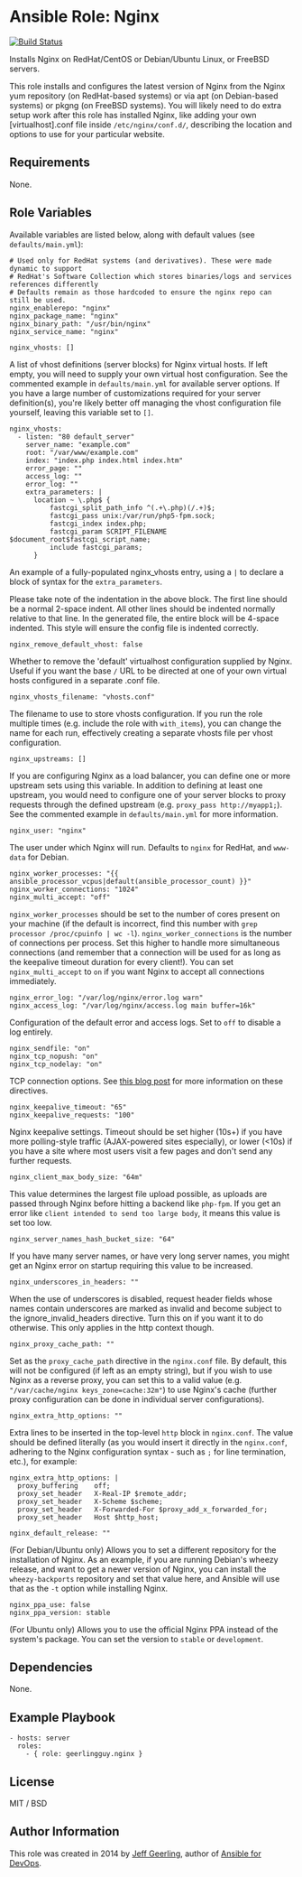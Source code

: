 # Ansible Role: Nginx

[![Build Status](https://travis-ci.org/frogasia/ansible-role-nginx.svg?branch=master)](https://travis-ci.org/frogasia/ansible-role-nginx)

Installs Nginx on RedHat/CentOS or Debian/Ubuntu Linux, or FreeBSD servers.

This role installs and configures the latest version of Nginx from the Nginx yum repository (on RedHat-based systems) or via apt (on Debian-based systems) or pkgng (on FreeBSD systems). You will likely need to do extra setup work after this role has installed Nginx, like adding your own [virtualhost].conf file inside `/etc/nginx/conf.d/`, describing the location and options to use for your particular website.

## Requirements

None.

## Role Variables

Available variables are listed below, along with default values (see `defaults/main.yml`):

    # Used only for RedHat systems (and derivatives). These were made dynamic to support 
    # RedHat's Software Collection which stores binaries/logs and services references differently
    # Defaults remain as those hardcoded to ensure the nginx repo can still be used.
    nginx_enablerepo: "nginx"
    nginx_package_name: "nginx"
    nginx_binary_path: "/usr/bin/nginx"
    nginx_service_name: "nginx"

    nginx_vhosts: []

A list of vhost definitions (server blocks) for Nginx virtual hosts. If left empty, you will need to supply your own virtual host configuration. See the commented example in `defaults/main.yml` for available server options. If you have a large number of customizations required for your server definition(s), you're likely better off managing the vhost configuration file yourself, leaving this variable set to `[]`.

    nginx_vhosts:
      - listen: "80 default_server"
        server_name: "example.com"
        root: "/var/www/example.com"
        index: "index.php index.html index.htm"
        error_page: ""
        access_log: ""
        error_log: ""
        extra_parameters: |
          location ~ \.php$ {
              fastcgi_split_path_info ^(.+\.php)(/.+)$;
              fastcgi_pass unix:/var/run/php5-fpm.sock;
              fastcgi_index index.php;
              fastcgi_param SCRIPT_FILENAME $document_root$fastcgi_script_name;
              include fastcgi_params;
          }

An example of a fully-populated nginx_vhosts entry, using a `|` to declare a block of syntax for the `extra_parameters`.

Please take note of the indentation in the above block. The first line should be a normal 2-space indent. All other lines should be indented normally relative to that line. In the generated file, the entire block will be 4-space indented. This style will ensure the config file is indented correctly.

    nginx_remove_default_vhost: false

Whether to remove the 'default' virtualhost configuration supplied by Nginx. Useful if you want the base `/` URL to be directed at one of your own virtual hosts configured in a separate .conf file.

    nginx_vhosts_filename: "vhosts.conf"

The filename to use to store vhosts configuration. If you run the role multiple times (e.g. include the role with `with_items`), you can change the name for each run, effectively creating a separate vhosts file per vhost configuration.

    nginx_upstreams: []

If you are configuring Nginx as a load balancer, you can define one or more upstream sets using this variable. In addition to defining at least one upstream, you would need to configure one of your server blocks to proxy requests through the defined upstream (e.g. `proxy_pass http://myapp1;`). See the commented example in `defaults/main.yml` for more information.

    nginx_user: "nginx"

The user under which Nginx will run. Defaults to `nginx` for RedHat, and `www-data` for Debian.

    nginx_worker_processes: "{{ ansible_processor_vcpus|default(ansible_processor_count) }}"
    nginx_worker_connections: "1024"
    nginx_multi_accept: "off"

`nginx_worker_processes` should be set to the number of cores present on your machine (if the default is incorrect, find this number with `grep processor /proc/cpuinfo | wc -l`). `nginx_worker_connections` is the number of connections per process. Set this higher to handle more simultaneous connections (and remember that a connection will be used for as long as the keepalive timeout duration for every client!). You can set `nginx_multi_accept` to `on` if you want Nginx to accept all connections immediately.

    nginx_error_log: "/var/log/nginx/error.log warn"
    nginx_access_log: "/var/log/nginx/access.log main buffer=16k"

Configuration of the default error and access logs. Set to `off` to disable a log entirely.

    nginx_sendfile: "on"
    nginx_tcp_nopush: "on"
    nginx_tcp_nodelay: "on"

TCP connection options. See [this blog post](https://t37.net/nginx-optimization-understanding-sendfile-tcp_nodelay-and-tcp_nopush.html) for more information on these directives.

    nginx_keepalive_timeout: "65"
    nginx_keepalive_requests: "100"

Nginx keepalive settings. Timeout should be set higher (10s+) if you have more polling-style traffic (AJAX-powered sites especially), or lower (<10s) if you have a site where most users visit a few pages and don't send any further requests.

    nginx_client_max_body_size: "64m"

This value determines the largest file upload possible, as uploads are passed through Nginx before hitting a backend like `php-fpm`. If you get an error like `client intended to send too large body`, it means this value is set too low.

    nginx_server_names_hash_bucket_size: "64"

If you have many server names, or have very long server names, you might get an Nginx error on startup requiring this value to be increased.

    nginx_underscores_in_headers: ""

When the use of underscores is disabled, request header fields whose names contain underscores are marked as invalid and become subject to the ignore_invalid_headers directive. Turn this on if you want it to do otherwise. This only applies in the http context though.

    nginx_proxy_cache_path: ""

Set as the `proxy_cache_path` directive in the `nginx.conf` file. By default, this will not be configured (if left as an empty string), but if you wish to use Nginx as a reverse proxy, you can set this to a valid value (e.g. `"/var/cache/nginx keys_zone=cache:32m"`) to use Nginx's cache (further proxy configuration can be done in individual server configurations).

    nginx_extra_http_options: ""

Extra lines to be inserted in the top-level `http` block in `nginx.conf`. The value should be defined literally (as you would insert it directly in the `nginx.conf`, adhering to the Nginx configuration syntax - such as `;` for line termination, etc.), for example:

    nginx_extra_http_options: |
      proxy_buffering    off;
      proxy_set_header   X-Real-IP $remote_addr;
      proxy_set_header   X-Scheme $scheme;
      proxy_set_header   X-Forwarded-For $proxy_add_x_forwarded_for;
      proxy_set_header   Host $http_host;

    nginx_default_release: ""

(For Debian/Ubuntu only) Allows you to set a different repository for the installation of Nginx. As an example, if you are running Debian's wheezy release, and want to get a newer version of Nginx, you can install the `wheezy-backports` repository and set that value here, and Ansible will use that as the `-t` option while installing Nginx.

    nginx_ppa_use: false
    nginx_ppa_version: stable

(For Ubuntu only) Allows you to use the official Nginx PPA instead of the system's package. You can set the version to `stable` or `development`.

## Dependencies

None.

## Example Playbook

    - hosts: server
      roles:
        - { role: geerlingguy.nginx }

## License

MIT / BSD

## Author Information

This role was created in 2014 by [Jeff Geerling](http://www.jeffgeerling.com/), author of [Ansible for DevOps](https://www.ansiblefordevops.com/).
